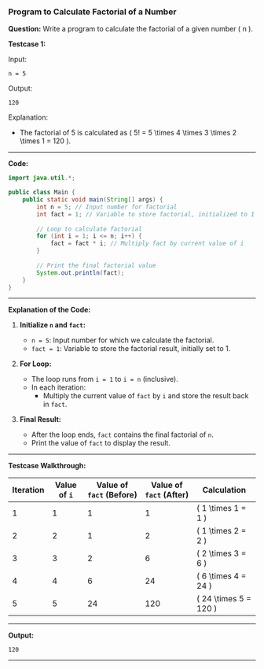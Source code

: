 

### **Program to Calculate Factorial of a Number**

**Question:**
Write a program to calculate the factorial of a given number \( n \).

**Testcase 1:**

Input:
```
n = 5
```

Output:
```
120
```

Explanation:
- The factorial of 5 is calculated as \( 5! = 5 \times 4 \times 3 \times 2 \times 1 = 120 \).

---

**Code:**

```java
import java.util.*;

public class Main {
    public static void main(String[] args) {
        int n = 5; // Input number for factorial
        int fact = 1; // Variable to store factorial, initialized to 1
        
        // Loop to calculate factorial
        for (int i = 1; i <= n; i++) {
            fact = fact * i; // Multiply fact by current value of i
        }
        
        // Print the final factorial value
        System.out.println(fact);
    }
}
```

---

**Explanation of the Code:**

1. **Initialize `n` and `fact`:**
   - `n = 5`: Input number for which we calculate the factorial.
   - `fact = 1`: Variable to store the factorial result, initially set to 1.

2. **For Loop:**
   - The loop runs from `i = 1` to `i = n` (inclusive).
   - In each iteration:
     - Multiply the current value of `fact` by `i` and store the result back in `fact`.

3. **Final Result:**
   - After the loop ends, `fact` contains the final factorial of `n`.
   - Print the value of `fact` to display the result.

---

**Testcase Walkthrough:**

| **Iteration** | **Value of `i`** | **Value of `fact` (Before)** | **Value of `fact` (After)** | **Calculation**     |
|---------------|-------------------|-----------------------------|----------------------------|---------------------|
| 1             | 1                 | 1                           | 1                          | \( 1 \times 1 = 1 \) |
| 2             | 2                 | 1                           | 2                          | \( 1 \times 2 = 2 \) |
| 3             | 3                 | 2                           | 6                          | \( 2 \times 3 = 6 \) |
| 4             | 4                 | 6                           | 24                         | \( 6 \times 4 = 24 \) |
| 5             | 5                 | 24                          | 120                        | \( 24 \times 5 = 120 \) |

---

**Output:**
```
120
```

---

